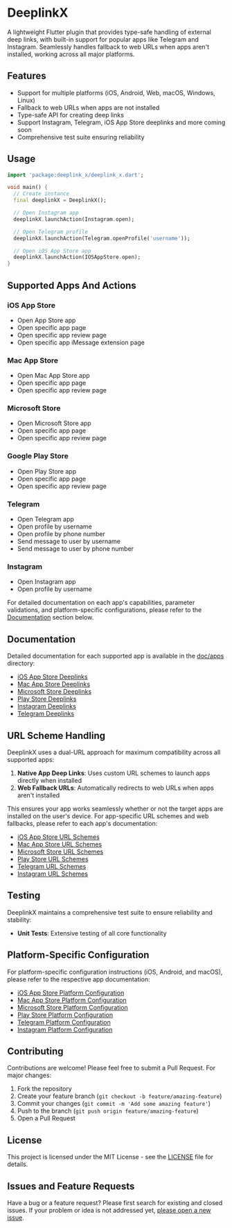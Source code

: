 # DeeplinkX

A lightweight Flutter plugin that provides type-safe handling of external deep links, with built-in support for popular apps like Telegram and Instagram. Seamlessly handles fallback to web URLs when apps aren't installed, working across all major platforms.

## Features

- Support for multiple platforms (iOS, Android, Web, macOS, Windows, Linux)
- Fallback to web URLs when apps are not installed
- Type-safe API for creating deep links
- Support Instagram, Telegram, iOS App Store deeplinks and more coming soon
- Comprehensive test suite ensuring reliability

## Usage

```dart
import 'package:deeplink_x/deeplink_x.dart';

void main() {
  // Create instance
  final deeplinkX = DeeplinkX();

  // Open Instagram app
  deeplinkX.launchAction(Instagram.open);

  // Open Telegram profile
  deeplinkX.launchAction(Telegram.openProfile('username'));

  // Open iOS App Store app
  deeplinkX.launchAction(IOSAppStore.open);
}
```

## Supported Apps And Actions

### iOS App Store
- Open App Store app
- Open specific app page
- Open specific app review page
- Open specific app iMessage extension page

### Mac App Store
- Open Mac App Store app
- Open specific app page
- Open specific app review page

### Microsoft Store
- Open Microsoft Store app
- Open specific app page
- Open specific app review page

### Google Play Store
- Open Play Store app
- Open specific app page
- Open specific app review page

### Telegram
- Open Telegram app
- Open profile by username
- Open profile by phone number
- Send message to user by username
- Send message to user by phone number

### Instagram
- Open Instagram app
- Open profile by username

For detailed documentation on each app's capabilities, parameter validations, and platform-specific configurations, please refer to the [Documentation](#documentation) section below.

## Documentation

Detailed documentation for each supported app is available in the [doc/apps](doc/apps) directory:

- [iOS App Store Deeplinks](doc/apps/ios_app_store.md)
- [Mac App Store Deeplinks](doc/apps/mac_app_store.md)
- [Microsoft Store Deeplinks](doc/apps/microsoft_store.md)
- [Play Store Deeplinks](doc/apps/play_store.md)
- [Instagram Deeplinks](doc/apps/instagram.md)
- [Telegram Deeplinks](doc/apps/telegram.md)

## URL Scheme Handling

DeeplinkX uses a dual-URL approach for maximum compatibility across all supported apps:

1. **Native App Deep Links**: Uses custom URL schemes to launch apps directly when installed
2. **Web Fallback URLs**: Automatically redirects to web URLs when apps aren't installed

This ensures your app works seamlessly whether or not the target apps are installed on the user's device. For app-specific URL schemes and web fallbacks, please refer to each app's documentation:
- [iOS App Store URL Schemes](doc/apps/ios_app_store.md#url-schemes)
- [Mac App Store URL Schemes](doc/apps/mac_app_store.md#url-schemes)
- [Microsoft Store URL Schemes](doc/apps/microsoft_store.md#url-schemes)
- [Play Store URL Schemes](doc/apps/play_store.md#url-schemes)
- [Telegram URL Schemes](doc/apps/telegram.md#url-schemes)
- [Instagram URL Schemes](doc/apps/instagram.md#url-schemes)

## Testing

DeeplinkX maintains a comprehensive test suite to ensure reliability and stability:

- **Unit Tests**: Extensive testing of all core functionality

## Platform-Specific Configuration
For platform-specific configuration instructions (iOS, Android, and macOS), please refer to the respective app documentation:
- [iOS App Store Platform Configuration](doc/apps/ios_app_store.md#platform-specific-configuration)
- [Mac App Store Platform Configuration](doc/apps/mac_app_store.md#platform-specific-configuration)
- [Microsoft Store Platform Configuration](doc/apps/microsoft_store.md#platform-specific-configuration)
- [Play Store Platform Configuration](doc/apps/play_store.md#platform-specific-configuration)
- [Telegram Platform Configuration](doc/apps/telegram.md#platform-specific-configuration)
- [Instagram Platform Configuration](doc/apps/instagram.md#platform-specific-configuration)

## Contributing

Contributions are welcome! Please feel free to submit a Pull Request. For major changes:

1. Fork the repository
2. Create your feature branch (`git checkout -b feature/amazing-feature`)
3. Commit your changes (`git commit -m 'Add some amazing feature'`)
4. Push to the branch (`git push origin feature/amazing-feature`)
5. Open a Pull Request

## License

This project is licensed under the MIT License - see the [LICENSE](LICENSE) file for details.

## Issues and Feature Requests

Have a bug or a feature request? Please first search for existing and closed issues. If your problem or idea is not addressed yet, [please open a new issue](https://github.com/ParhamHatan/DeeplinkX/issues).